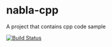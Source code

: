 # nabla-cpp
A project that contains cpp code sample

[![Build Status](http://home.nabla.mobi:8380/jenkins/job/nabla-cpp-interview-microsoft-cmake/badge/icon)](http://home.nabla.mobi:8380/jenkins/job/nabla-cpp-interview-microsoft-cmake/)

